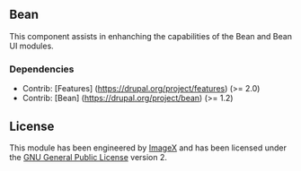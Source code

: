 ## Bean

This component assists in enhanching the capabilities of the Bean and Bean UI modules.

### Dependencies

* Contrib: [Features] (https://drupal.org/project/features)  (>= 2.0)
* Contrib: [Bean] (https://drupal.org/project/bean)  (>= 1.2)

## License

This module has been engineered by [ImageX](http://www.imagexmedia.com) and has been licensed under the [GNU General Public License](http://www.gnu.org/licenses/gpl-2.0.html) version 2.
